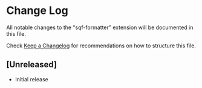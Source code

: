 # Change Log

All notable changes to the "sqf-formatter" extension will be documented in this file.

Check [Keep a Changelog](http://keepachangelog.com/) for recommendations on how to structure this file.

## [Unreleased]

- Initial release
